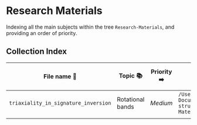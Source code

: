 # Research Materials

Indexing all the main subjects within the tree `Research-Materials`, and providing an order of priority.

## Collection Index

| File name 📄                         | Topic 📚         | Priority ➡️ | File location 🔎                                                                                                                                                         | Main ideas ⭐️ |
| ------------------------------------ | ---------------- | ----------- | ------------------------------------------------------------------------------------------------------------------------------------------------------------------------ | -------------- |
| `triaxiality_in_signature_inversion` | Rotational bands | *Medium*    | `/Users/robertpoenaru/Library/Mobile Documents/com~apple~CloudDocs/Work/Pipeline/DFT/nuclear-structure-theory/Research-Materials/triaxiality_in_signature_inversion.pdf` |                |
|                                      |                  |             |                                                                                                                                                                          |                |